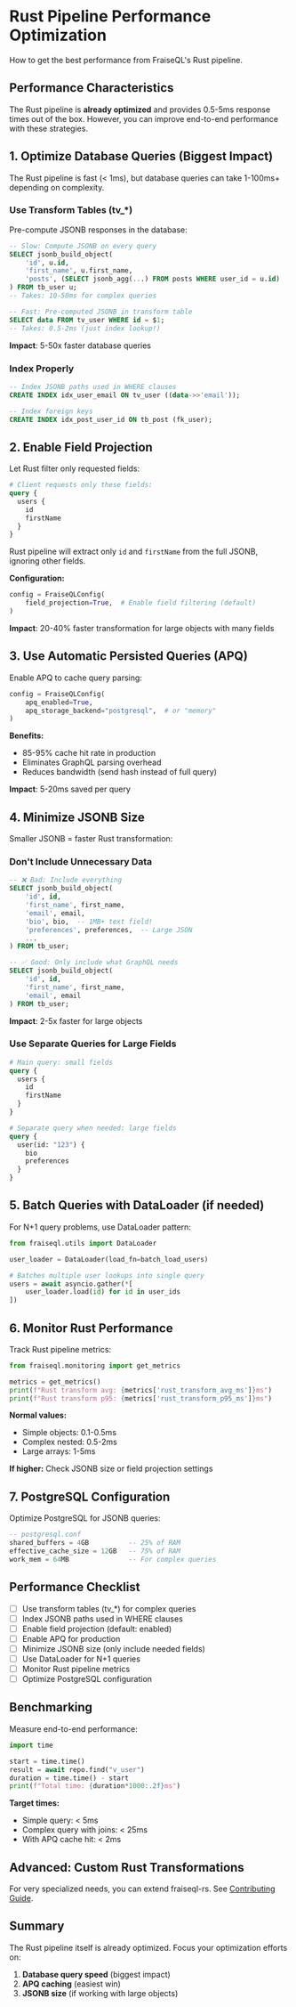 # Rust Pipeline Performance Optimization

How to get the best performance from FraiseQL's Rust pipeline.

## Performance Characteristics

The Rust pipeline is **already optimized** and provides 0.5-5ms response times out of the box. However, you can improve end-to-end performance with these strategies.

## 1. Optimize Database Queries (Biggest Impact)

The Rust pipeline is fast (< 1ms), but database queries can take 1-100ms+ depending on complexity.

### Use Transform Tables (tv_*)
Pre-compute JSONB responses in the database:

```sql
-- Slow: Compute JSONB on every query
SELECT jsonb_build_object(
    'id', u.id,
    'first_name', u.first_name,
    'posts', (SELECT jsonb_agg(...) FROM posts WHERE user_id = u.id)
) FROM tb_user u;
-- Takes: 10-50ms for complex queries

-- Fast: Pre-computed JSONB in transform table
SELECT data FROM tv_user WHERE id = $1;
-- Takes: 0.5-2ms (just index lookup!)
```

**Impact**: 5-50x faster database queries

### Index Properly
```sql
-- Index JSONB paths used in WHERE clauses
CREATE INDEX idx_user_email ON tv_user ((data->>'email'));

-- Index foreign keys
CREATE INDEX idx_post_user_id ON tb_post (fk_user);
```

## 2. Enable Field Projection

Let Rust filter only requested fields:

```graphql
# Client requests only these fields:
query {
  users {
    id
    firstName
  }
}
```

Rust pipeline will extract only `id` and `firstName` from the full JSONB, ignoring other fields.

**Configuration:**
```python
config = FraiseQLConfig(
    field_projection=True,  # Enable field filtering (default)
)
```

**Impact**: 20-40% faster transformation for large objects with many fields

## 3. Use Automatic Persisted Queries (APQ)

Enable APQ to cache query parsing:

```python
config = FraiseQLConfig(
    apq_enabled=True,
    apq_storage_backend="postgresql",  # or "memory"
)
```

**Benefits:**
- 85-95% cache hit rate in production
- Eliminates GraphQL parsing overhead
- Reduces bandwidth (send hash instead of full query)

**Impact**: 5-20ms saved per query

## 4. Minimize JSONB Size

Smaller JSONB = faster Rust transformation:

### Don't Include Unnecessary Data
```sql
-- ❌ Bad: Include everything
SELECT jsonb_build_object(
    'id', id,
    'first_name', first_name,
    'email', email,
    'bio', bio,  -- 1MB+ text field!
    'preferences', preferences,  -- Large JSON
    ...
) FROM tb_user;

-- ✅ Good: Only include what GraphQL needs
SELECT jsonb_build_object(
    'id', id,
    'first_name', first_name,
    'email', email
) FROM tb_user;
```

**Impact**: 2-5x faster for large objects

### Use Separate Queries for Large Fields
```graphql
# Main query: small fields
query {
  users {
    id
    firstName
  }
}

# Separate query when needed: large fields
query {
  user(id: "123") {
    bio
    preferences
  }
}
```

## 5. Batch Queries with DataLoader (if needed)

For N+1 query problems, use DataLoader pattern:

```python
from fraiseql.utils import DataLoader

user_loader = DataLoader(load_fn=batch_load_users)

# Batches multiple user lookups into single query
users = await asyncio.gather(*[
    user_loader.load(id) for id in user_ids
])
```

## 6. Monitor Rust Performance

Track Rust pipeline metrics:

```python
from fraiseql.monitoring import get_metrics

metrics = get_metrics()
print(f"Rust transform avg: {metrics['rust_transform_avg_ms']}ms")
print(f"Rust transform p95: {metrics['rust_transform_p95_ms']}ms")
```

**Normal values:**
- Simple objects: 0.1-0.5ms
- Complex nested: 0.5-2ms
- Large arrays: 1-5ms

**If higher:** Check JSONB size or field projection settings

## 7. PostgreSQL Configuration

Optimize PostgreSQL for JSONB queries:

```sql
-- postgresql.conf
shared_buffers = 4GB          -- 25% of RAM
effective_cache_size = 12GB   -- 75% of RAM
work_mem = 64MB               -- For complex queries
```

## Performance Checklist

- [ ] Use transform tables (tv_*) for complex queries
- [ ] Index JSONB paths used in WHERE clauses
- [ ] Enable field projection (default: enabled)
- [ ] Enable APQ for production
- [ ] Minimize JSONB size (only include needed fields)
- [ ] Use DataLoader for N+1 queries
- [ ] Monitor Rust pipeline metrics
- [ ] Optimize PostgreSQL configuration

## Benchmarking

Measure end-to-end performance:

```python
import time

start = time.time()
result = await repo.find("v_user")
duration = time.time() - start
print(f"Total time: {duration*1000:.2f}ms")
```

**Target times:**
- Simple query: < 5ms
- Complex query with joins: < 25ms
- With APQ cache hit: < 2ms

## Advanced: Custom Rust Transformations

For very specialized needs, you can extend fraiseql-rs. See [Contributing Guide](../../CONTRIBUTING.md).

## Summary

The Rust pipeline itself is already optimized. Focus your optimization efforts on:
1. **Database query speed** (biggest impact)
2. **APQ caching** (easiest win)
3. **JSONB size** (if working with large objects)